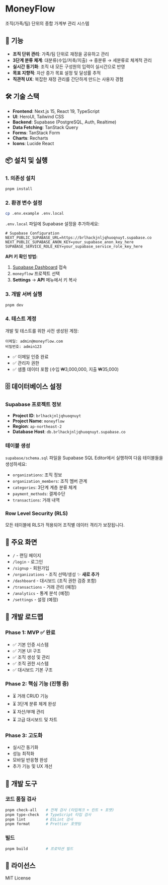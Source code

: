 # MoneyFlow

조직(가족/팀) 단위의 종합 가계부 관리 시스템

## 🚀 기능

- **조직 단위 관리**: 가족/팀 단위로 재정을 공유하고 관리
- **3단계 분류 체계**: 대분류(수입/저축/지출) → 중분류 → 세분류로 체계적 관리
- **실시간 동기화**: 조직 내 모든 구성원의 입력이 실시간으로 반영
- **목표 지향적**: 자산 증가 목표 설정 및 달성률 추적
- **직관적 UX**: 복잡한 재정 관리를 간단하게 만드는 사용자 경험

## 🛠️ 기술 스택

- **Frontend**: Next.js 15, React 19, TypeScript
- **UI**: HeroUI, Tailwind CSS
- **Backend**: Supabase (PostgreSQL, Auth, Realtime)
- **Data Fetching**: TanStack Query
- **Forms**: TanStack Form
- **Charts**: Recharts
- **Icons**: Lucide React

## 📦 설치 및 실행

### 1. 의존성 설치
```bash
pnpm install
```

### 2. 환경 변수 설정
```bash
cp .env.example .env.local
```

`.env.local` 파일에 Supabase 설정을 추가하세요:

```env
# Supabase Configuration
NEXT_PUBLIC_SUPABASE_URL=https://brlhackjnljqhuoqnuyt.supabase.co
NEXT_PUBLIC_SUPABASE_ANON_KEY=your_supabase_anon_key_here
SUPABASE_SERVICE_ROLE_KEY=your_supabase_service_role_key_here
```

**API 키 확인 방법:**
1. [Supabase Dashboard](https://supabase.com/dashboard) 접속
2. `moneyflow` 프로젝트 선택
3. **Settings** → **API** 메뉴에서 키 복사

### 3. 개발 서버 실행
```bash
pnpm dev
```

### 4. 테스트 계정
개발 및 테스트를 위한 사전 생성된 계정:

```
이메일: admin@moneyflow.com
비밀번호: admin123
```

- ✅ 이메일 인증 완료
- ✅ 관리자 권한
- ✅ 샘플 데이터 포함 (수입 ₩3,000,000, 지출 ₩35,000)

## 🗄️ 데이터베이스 설정

### Supabase 프로젝트 정보
- **Project ID**: `brlhackjnljqhuoqnuyt`
- **Project Name**: `moneyflow`
- **Region**: `ap-northeast-2`
- **Database Host**: `db.brlhackjnljqhuoqnuyt.supabase.co`

### 테이블 생성
`supabase/schema.sql` 파일을 Supabase SQL Editor에서 실행하여 다음 테이블들을 생성하세요:

- `organizations`: 조직 정보
- `organization_members`: 조직 멤버 관계
- `categories`: 3단계 계층 분류 체계
- `payment_methods`: 결제수단
- `transactions`: 거래 내역

### Row Level Security (RLS)
모든 테이블에 RLS가 적용되어 조직별 데이터 격리가 보장됩니다.

## 📱 주요 화면

- `/` - 랜딩 페이지
- `/login` - 로그인
- `/signup` - 회원가입
- `/organizations` - 조직 선택/생성 ✨ **새로 추가**
- `/dashboard` - 대시보드 (조직 권한 검증 포함)
- `/transactions` - 거래 관리 (예정)
- `/analytics` - 통계 분석 (예정)
- `/settings` - 설정 (예정)

## 🎯 개발 로드맵

### Phase 1: MVP ✅ **완료**
- ✅ 기본 인증 시스템
- ✅ 기본 UI 구조
- ✅ 조직 생성 및 관리
- ✅ 조직 권한 시스템
- ✅ 대시보드 기본 구조

### Phase 2: 핵심 기능 (진행 중)
- ⏳ 거래 CRUD 기능
- ⏳ 3단계 분류 체계 완성
- ⏳ 자산/부채 관리
- ⏳ 고급 대시보드 및 차트

### Phase 3: 고도화
- 실시간 동기화
- 성능 최적화
- 모바일 반응형 완성
- 추가 기능 및 UX 개선

## 🔧 개발 도구

### 코드 품질 검사
```bash
pnpm check-all    # 전체 검사 (타입체크 + 린트 + 포맷)
pnpm type-check   # TypeScript 타입 검사
pnpm lint         # ESLint 검사
pnpm format       # Prettier 포맷팅
```

### 빌드
```bash
pnpm build        # 프로덕션 빌드
```

## 📄 라이선스

MIT License